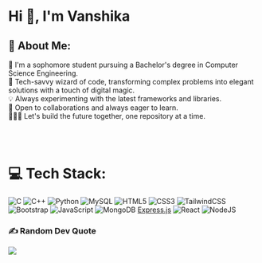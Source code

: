 <!--
**vanshika2910/vanshika2910** is a ✨ _special_ ✨ repository because its `README.md` (this file) appears on your GitHub profile.-->

# Hi 👋, I'm Vanshika
  
## 💫 About Me:
<!--<img src="https://camo.githubusercontent.com/683e2187241c641430216c864ce93fc5a0e0dfb232c5a01d1c54b54d63aa8cb2/68747470733a2f2f63646e2e6472696262626c652e636f6d2f75736572732f313136323037372f73637265656e73686f74732f333834383931342f70726f6772616d6d65722e676966" height =300 width="400" align="right"/>
<br><br>-->
🔭 I'm a sophomore student pursuing a Bachelor's degree in Computer Science Engineering. <br>
💬 Tech-savvy wizard of code, transforming complex problems into elegant solutions with a touch of digital magic.<br>
💡 Always experimenting with the latest frameworks and libraries.<br>
🤝 Open to collaborations and always eager to learn.<br>
🧑🏼‍💻 Let's build the future together, one repository at a time.<br>

<br>
<br>


 # 💻 Tech Stack:
![C](https://img.shields.io/badge/c-%2300599C.svg?style=plastic&logo=c&logoColor=white) 
![C++](https://img.shields.io/badge/c++-%2300599C.svg?style=plastic&logo=c%2B%2B&logoColor=white) 
![Python](https://img.shields.io/badge/python-3670A0?style=plastic&logo=python&logoColor=ffdd54)
![MySQL](https://img.shields.io/badge/mysql-%2300f.svg?style=plastic&logo=mysql&logoColor=white)
![HTML5](https://img.shields.io/badge/html5-%23E34F26.svg?style=plastic&logo=html5&logoColor=white) 
![CSS3](https://img.shields.io/badge/css3-%231572B6.svg?style=plastic&logo=css3&logoColor=white)
![TailwindCSS](https://img.shields.io/badge/tailwindcss-%2338B2AC.svg?style=plastic&logo=tailwind-css&logoColor=white)
![Bootstrap](https://img.shields.io/badge/bootstrap-%23563D7C.svg?style=plastic&logo=bootstrap&logoColor=white)
![JavaScript](https://img.shields.io/badge/javascript-%23323330.svg?style=plastic&logo=javascript&logoColor=%23F7DF1E)
![MongoDB](https://img.shields.io/badge/MongoDB-%234ea94b.svg?style=plastic&logo=mongodb&logoColor=white)
[Express.js](https://img.shields.io/badge/express.js-%23404d59.svg?style=plastic&logo=express&logoColor=%2361DAFB) 
![React](https://img.shields.io/badge/react-%2320232a.svg?style=plastic&logo=react&logoColor=%2361DAFB)
![NodeJS](https://img.shields.io/badge/node.js-6DA55F?style=plastic&logo=node.js&logoColor=white)
 

### ✍️ Random Dev Quote
![](https://quotes-github-readme.vercel.app/api?type=horizontal&theme=merko)


